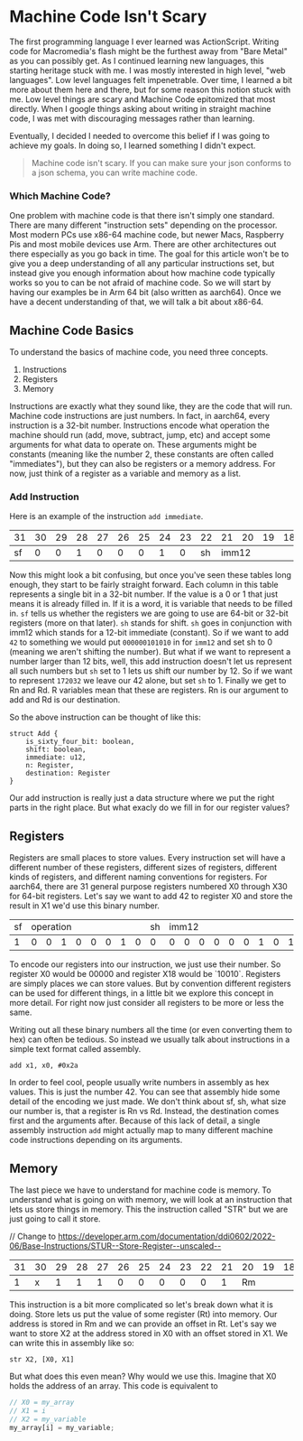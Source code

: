 # Machine Code Isn't Scary

The first programming language I ever learned was ActionScript. Writing code for Macromedia's flash might be the furthest away from "Bare Metal" as you can possibly get. As I continued learning new languages, this starting heritage stuck with me. I was mostly interested in high level, "web languages". Low level languages felt impenetrable. Over time, I learned a bit more about them here and there, but for some reason this notion stuck with me. Low level things are scary and Machine Code epitomized that most directly. When I google things asking about writing in straight machine code, I was met with discouraging messages rather than learning. 

Eventually, I decided I needed to overcome this belief if I was going to achieve my goals. In doing so, I learned something I didn't expect.

> Machine code isn't scary. If you can make sure your json conforms to a json schema, you can write machine code.

### Which Machine Code?

One problem with machine code is that there isn't simply one standard. There are many different "instruction sets" depending on the processor. Most modern PCs use x86-64 machine code, but newer Macs, Raspberry Pis and most mobile devices use Arm. There are other architectures out there especially as you go back in time. The goal for this article won't be to give you a deep understanding of all any particular instructions set, but instead give you enough information about how machine code typically works so you to can be not afraid of machine code. So we will start by having our examples be in Arm 64 bit (also written as aarch64). Once we have a decent understanding of that, we will talk a bit about x86-64.

## Machine Code Basics

To understand the basics of machine code, you need three concepts.

1. Instructions
2. Registers
3. Memory

Instructions are exactly what they sound like, they are the code that will run. Machine code instructions are just numbers. In fact, in aarch64, every instruction is a 32-bit number. Instructions encode what operation the machine should run (add, move, subtract, jump, etc) and accept some arguments for what data to operate on. These arguments might be constants (meaning like the number 2, these constants are often called "immediates"), but they can also be registers or a memory address. For now, just think of a register as a variable and memory as a list.

### Add Instruction

Here is an example of the instruction `add immediate`.

<table
   <thead>
      <tr>
         <td>31</td>
         <td>30</td>
         <td>29</td>
         <td>28</td>
         <td>27</td>
         <td>26</td>
         <td>25</td>
         <td>24</td>
         <td>23</td>
         <td>22</td>
         <td>21</td>
         <td>20</td>
         <td>19</td>
         <td>18</td>
         <td>17</td>
         <td>16</td>
         <td>15</td>
         <td>14</td>
         <td>13</td>
         <td>12</td>
         <td>11</td>
         <td>10</td>
         <td>9</td>
         <td>8</td>
         <td>7</td>
         <td>6</td>
         <td>5</td>
         <td>4</td>
         <td>3</td>
         <td>2</td>
         <td>1</td>
         <td>0</td>
      </tr>
   </thead>
   <tbody>
      <tr>
         <td>sf</td>
         <td>0</td>
         <td>0</td>
         <td>1</td>
         <td>0</td>
         <td>0</td>
         <td>0</td>
         <td>1</td>
         <td>0</td>
         <td>sh</td>
         <td colspan="12">imm12</td>
         <td colspan="5">Rn</td>
         <td colspan="5">Rd</td>
      </tr>
   </tbody>
</table>

Now this might look a bit confusing, but once you've seen these tables long enough, they start to be fairly straight forward. Each column in this table represents a single bit in a 32-bit number. If the value is a 0 or 1 that just means it is already filled in. If it is a word, it is variable that needs to be filled in. `sf` tells us whether the registers we are going to use are 64-bit or 32-bit registers (more on that later). `sh` stands for shift. `sh` goes in conjunction with imm12 which stands for a 12-bit immediate (constant).  So if we want to add `42` to something we would put `000000101010` in for `imm12` and set sh to 0 (meaning we aren't shifting the number). But what if we want to represent a number larger than 12 bits, well, this add instruction doesn't let us represent all such numbers but `sh` set to 1 lets us shift our number by 12. So if we want to represent `172032` we leave our 42 alone, but set `sh` to 1. Finally we get to Rn and Rd. R variables mean that these are registers. Rn is our argument to add and Rd is our destination.

So the above instruction can be thought of like this:

```
struct Add {
	is_sixty_four_bit: boolean,
	shift: boolean,
	immediate: u12,
	n: Register,
	destination: Register
}
```

Our add instruction is really just a data structure where we put the right parts in the right place. But what exacly do we fill in for our register values?

## Registers

Registers are small places to store values. Every instruction set will have a different number of these registers, different sizes of registers, different kinds of registers, and different naming conventions for registers. For aarch64, there are 31 general purpose registers numbered X0 through X30 for  64-bit registers. Let's say we want to add 42 to register X0 and store the result in X1 we'd use this binary number.

<table
   <thead>
      <tr>
         <td>sf</td>
         <td colspan="8">operation</td>
         <td>sh</td>
         <td colspan="12">imm12</td>
         <td colspan="5">Rn</td>
         <td colspan="5">Rd</td>
      </tr>
   </thead>
   <tbody>
			<tr>
         <td>1</td>
         <td>0</td>
         <td>0</td>
         <td>1</td>
         <td>0</td>
         <td>0</td>
         <td>0</td>
         <td>1</td>
         <td>0</td>
         <td>0</td>
         <td>0</td>
         <td>0</td>
         <td>0</td>
         <td>0</td>
         <td>0</td>
         <td>0</td>
         <td>1</td>
         <td>0</td>
         <td>1</td>
         <td>0</td>
         <td>1</td>
         <td>0</td>
         <td>0</td>
         <td>0</td>
         <td>0</td>
         <td>0</td>
         <td>0</td>
         <td>0</td>
         <td>0</td>
         <td>0</td>
         <td>0</td>
         <td>1</td>
      </tr>
   </tbody>
</table>
To encode our registers into our instruction, we just use their number. So register X0 would be 00000 and register X18 would be `10010`. Registers are simply places we can store values. But by convention different registers can be used for different things, in a little bit we explore this concept in more detail. For right now just consider all registers to be more or less the same. 

Writing out all these binary numbers all the time (or even converting them to hex) can often be tedious. So instead we usually talk about instructions in a simple text format called assembly.

```assembly
add	x1, x0, #0x2a 
```

In order to feel cool, people usually write numbers in assembly as hex values. This is just the number 42. You can see that assembly hide some detail of the encoding we just made. We don't think about sf, sh, what size our number is, that a register is Rn vs Rd. Instead, the destination comes first and the arguments after. Because of this lack of detail, a single assembly instruction `add` might actually map to many different machine code instructions depending on its arguments.

## Memory

The last piece we have to understand for machine code is memory. To understand what is going on with memory, we will look at an instruction that lets us store things in memory. This the instruction called "STR" but we are just going to call it store.

// Change to https://developer.arm.com/documentation/ddi0602/2022-06/Base-Instructions/STUR--Store-Register--unscaled--

<table
   <thead>
      <tr>
         <td>31</td>
         <td>30</td>
         <td>29</td>
         <td>28</td>
         <td>27</td>
         <td>26</td>
         <td>25</td>
         <td>24</td>
         <td>23</td>
         <td>22</td>
         <td>21</td>
         <td>20</td>
         <td>19</td>
         <td>18</td>
         <td>17</td>
         <td>16</td>
         <td>15</td>
         <td>14</td>
         <td>13</td>
         <td>12</td>
         <td>11</td>
         <td>10</td>
         <td>9</td>
         <td>8</td>
         <td>7</td>
         <td>6</td>
         <td>5</td>
         <td>4</td>
         <td>3</td>
         <td>2</td>
         <td>1</td>
         <td>0</td>
      </tr>
   </thead>
   <tbody>
      <tr>
         <td>1</td>
         <td>x</td>
         <td>1</td>
         <td>1</td>
         <td>1</td>
         <td>0</td>
         <td>0</td>
         <td>0</td>
         <td>0</td>
         <td>0</td>
         <td>1</td>
         <td colspan="5">Rm</td>
         <td colspan="3">option</td>
         <td>S</td>
         <td>1</td>
         <td>0</td>
         <td colspan="5">Rn</td>
         <td colspan="5">Rt</td>
      </tr>
   </tbody>
</table>

This instruction is a bit more complicated so let's break down what it is doing. Store lets us put the value of some register (Rt) into memory. Our address is stored in Rm and we can provide an offset in Rt. Let's say we want to store X2 at the address stored in X0 with an offset stored in X1. We can write  this in assembly like so:

```assembly
str X2, [X0, X1]
```

But what does this even mean? Why would we use this. Imagine that X0 holds the address of an array. This code is equivalent to 

```javascript
// X0 = my_array
// X1 = i
// X2 = my_variable
my_array[i] = my_variable;
```

